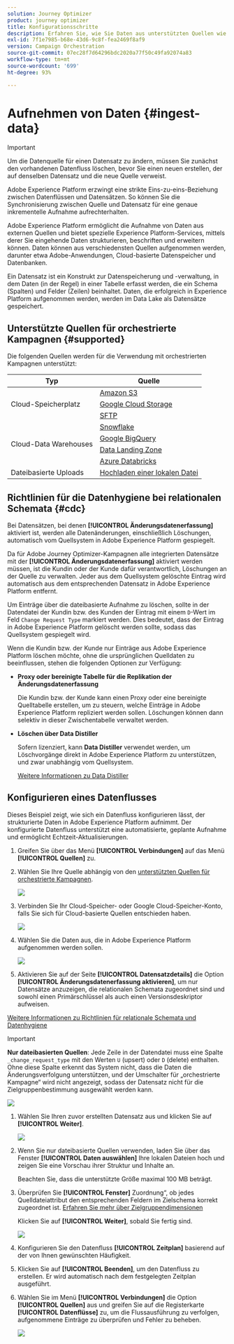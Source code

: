 ```yaml
---
solution: Journey Optimizer
product: journey optimizer
title: Konfigurationsschritte
description: Erfahren Sie, wie Sie Daten aus unterstützten Quellen wie SFTP, Cloud-Speicher oder Datenbanken in Adobe Experience Platform aufnehmen.
exl-id: 7f1e7985-b68e-43d6-9c8f-fea2469f8af9
version: Campaign Orchestration
source-git-commit: 07ec28f7d64296bdc2020a77f50c49fa92074a83
workflow-type: tm+mt
source-wordcount: '699'
ht-degree: 93%

---
```



# Aufnehmen von Daten {#ingest-data}

>[!IMPORTANT]
>
>Um die Datenquelle für einen Datensatz zu ändern, müssen Sie zunächst den vorhandenen Datenfluss löschen, bevor Sie einen neuen erstellen, der auf denselben Datensatz und die neue Quelle verweist.
>
>Adobe Experience Platform erzwingt eine strikte Eins-zu-eins-Beziehung zwischen Datenflüssen und Datensätzen. So können Sie die Synchronisierung zwischen Quelle und Datensatz für eine genaue inkrementelle Aufnahme aufrechterhalten.

Adobe Experience Platform ermöglicht die Aufnahme von Daten aus externen Quellen und bietet spezielle Experience Platform-Services, mittels derer Sie eingehende Daten strukturieren, beschriften und erweitern können. Daten können aus verschiedensten Quellen aufgenommen werden, darunter etwa Adobe-Anwendungen, Cloud-basierte Datenspeicher und Datenbanken.

Ein Datensatz ist ein Konstrukt zur Datenspeicherung und -verwaltung, in dem Daten (in der Regel) in einer Tabelle erfasst werden, die ein Schema (Spalten) und Felder (Zeilen) beinhaltet. Daten, die erfolgreich in Experience Platform aufgenommen werden, werden im Data Lake als Datensätze gespeichert.

## Unterstützte Quellen für orchestrierte Kampagnen {#supported}

Die folgenden Quellen werden für die Verwendung mit orchestrierten Kampagnen unterstützt:

<table>
  <thead>
    <tr>
      <th>Typ</th>
      <th>Quelle</th>
    </tr>
  </thead>
  <tbody>
    <tr>
      <td rowspan="3">Cloud-Speicherplatz</td>
      <td><a href="https://experienceleague.adobe.com/de/docs/experience-platform/sources/ui-tutorials/create/cloud-storage/s3">Amazon S3</a></td>
    </tr>
    <tr>
      <td><a href="https://experienceleague.adobe.com/de/docs/experience-platform/sources/ui-tutorials/create/cloud-storage/google-cloud-storage">Google Cloud Storage</a></td>
    </tr>
    <tr>
      <td><a href="https://experienceleague.adobe.com/de/docs/experience-platform/sources/ui-tutorials/create/cloud-storage/sftp">SFTP</a></td>
    </tr>
      <td rowspan="4">Cloud-Data Warehouses</td>
      <td><a href="https://experienceleague.adobe.com/de/docs/experience-platform/sources/ui-tutorials/create/databases/snowflake">Snowflake</a></td>
    </tr>
    <tr>
      <td><a href="https://experienceleague.adobe.com/de/docs/experience-platform/sources/ui-tutorials/create/databases/bigquery">Google BigQuery</a></td>
    </tr>
    <tr>
      <td><a href="https://experienceleague.adobe.com/de/docs/experience-platform/sources/ui-tutorials/create/cloud-storage/data-landing-zone">Data Landing Zone<a></td>
    </tr>
    <tr>
      <td><a href="https://experienceleague.adobe.com/de/docs/experience-platform/sources/ui-tutorials/create/databases/databricks">Azure Databricks</a></td>
    </tr>
    <tr>
      <td rowspan="3">Dateibasierte Uploads</td>
      <td><a href="https://experienceleague.adobe.com/de/docs/experience-platform/sources/ui-tutorials/create/local-system/local-file-upload">Hochladen einer lokalen Datei<a></td>
    </tr>

</tbody>
</table>

## Richtlinien für die Datenhygiene bei relationalen Schemata {#cdc}

Bei Datensätzen, bei denen **[!UICONTROL Änderungsdatenerfassung]** aktiviert ist, werden alle Datenänderungen, einschließlich Löschungen, automatisch vom Quellsystem in Adobe Experience Platform gespiegelt.

Da für Adobe Journey Optimizer-Kampagnen alle integrierten Datensätze mit der **[!UICONTROL Änderungsdatenerfassung]** aktiviert werden müssen, ist die Kundin oder der Kunde dafür verantwortlich, Löschungen an der Quelle zu verwalten. Jeder aus dem Quellsystem gelöschte Eintrag wird automatisch aus dem entsprechenden Datensatz in Adobe Experience Platform entfernt.

Um Einträge über die dateibasierte Aufnahme zu löschen, sollte in der Datendatei der Kundin bzw. des Kunden der Eintrag mit einem `D`-Wert im Feld `Change Request Type` markiert werden. Dies bedeutet, dass der Eintrag in Adobe Experience Platform gelöscht werden sollte, sodass das Quellsystem gespiegelt wird.

Wenn die Kundin bzw. der Kunde nur Einträge aus Adobe Experience Platform löschen möchte, ohne die ursprünglichen Quelldaten zu beeinflussen, stehen die folgenden Optionen zur Verfügung:

* **Proxy oder bereinigte Tabelle für die Replikation der Änderungsdatenerfassung**

  Die Kundin bzw. der Kunde kann einen Proxy oder eine bereinigte Quelltabelle erstellen, um zu steuern, welche Einträge in Adobe Experience Platform repliziert werden sollen. Löschungen können dann selektiv in dieser Zwischentabelle verwaltet werden.

* **Löschen über Data Distiller**

  Sofern lizenziert, kann **Data Distiller** verwendet werden, um Löschvorgänge direkt in Adobe Experience Platform zu unterstützen, und zwar unabhängig vom Quellsystem.

  [Weitere Informationen zu Data Distiller](https://experienceleague.adobe.com/de/docs/experience-platform/query/data-distiller/overview)

## Konfigurieren eines Datenflusses

Dieses Beispiel zeigt, wie sich ein Datenfluss konfigurieren lässt, der strukturierte Daten in Adobe Experience Platform aufnimmt. Der konfigurierte Datenfluss unterstützt eine automatisierte, geplante Aufnahme und ermöglicht Echtzeit-Aktualisierungen.

1. Greifen Sie über das Menü **[!UICONTROL Verbindungen]** auf das Menü **[!UICONTROL Quellen]** zu.

1. Wählen Sie Ihre Quelle abhängig von den [unterstützten Quellen für orchestrierte Kampagnen](#supported).

   ![](assets/admin_sources_1.png)

1. Verbinden Sie Ihr Cloud-Speicher- oder Google Cloud-Speicher-Konto, falls Sie sich für Cloud-basierte Quellen entschieden haben.

   ![](assets/admin_sources_2.png)

1. Wählen Sie die Daten aus, die in Adobe Experience Platform aufgenommen werden sollen.

   ![](assets/S3_config_1.png)

1. Aktivieren Sie auf der Seite **[!UICONTROL Datensatzdetails]** die Option **[!UICONTROL Änderungsdatenerfassung aktivieren]**, um nur Datensätze anzuzeigen, die relationalen Schemata zugeordnet sind und sowohl einen Primärschlüssel als auch einen Versionsdeskriptor aufweisen.

[Weitere Informationen zu Richtlinien für relationale Schemata und Datenhygiene](#cdc)

   >[!IMPORTANT]
   >
   > **Nur dateibasierten Quellen**: Jede Zeile in der Datendatei muss eine Spalte `_change_request_type` mit den Werten `U` (upsert) oder `D` (delete) enthalten. Ohne diese Spalte erkennt das System nicht, dass die Daten die Änderungsverfolgung unterstützen, und der Umschalter für „orchestrierte Kampagne“ wird nicht angezeigt, sodass der Datensatz nicht für die Zielgruppenbestimmung ausgewählt werden kann.

   ![](assets/S3_config_6.png)

1. Wählen Sie Ihren zuvor erstellten Datensatz aus und klicken Sie auf **[!UICONTROL Weiter]**.

   ![](assets/S3_config_3.png)

1. Wenn Sie nur dateibasierte Quellen verwenden, laden Sie über das Fenster **[!UICONTROL Daten auswählen]** Ihre lokalen Dateien hoch und zeigen Sie eine Vorschau ihrer Struktur und Inhalte an.

   Beachten Sie, dass die unterstützte Größe maximal 100 MB beträgt.

1. Überprüfen Sie **[!UICONTROL Fenster]** Zuordnung“, ob jedes Quelldateiattribut den entsprechenden Feldern im Zielschema korrekt zugeordnet ist. [Erfahren Sie mehr über Zielgruppendimensionen](target-dimension.md)

   Klicken Sie auf **[!UICONTROL Weiter]**, sobald Sie fertig sind.

   ![](assets/S3_config_4.png)

1. Konfigurieren Sie den Datenfluss **[!UICONTROL Zeitplan]** basierend auf der von Ihnen gewünschten Häufigkeit.

1. Klicken Sie auf **[!UICONTROL Beenden]**, um den Datenfluss zu erstellen. Er wird automatisch nach dem festgelegten Zeitplan ausgeführt.

1. Wählen Sie im Menü **[!UICONTROL Verbindungen]** die Option **[!UICONTROL Quellen]** aus und greifen Sie auf die Registerkarte **[!UICONTROL Datenflüsse]** zu, um die Flussausführung zu verfolgen, aufgenommene Einträge zu überprüfen und Fehler zu beheben.

   ![](assets/S3_config_5.png)


